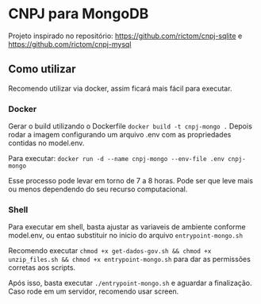 # CNPJ para MongoDB

Projeto inspirado no repositório: https://github.com/rictom/cnpj-sqlite e https://github.com/rictom/cnpj-mysql

## Como utilizar

Recomendo utilizar via docker, assim ficará mais fácil para executar.

### Docker

Gerar o build utilizando o Dockerfile `docker build -t cnpj-mongo .`
Depois rodar a imagem configurando um arquivo .env com as propriedades contidas no model.env.

Para executar: `docker run -d --name cnpj-mongo --env-file .env cnpj-mongo`

Esse processo pode levar em torno de 7 a 8 horas. Pode ser que leve mais ou menos dependendo do seu recurso computacional.


### Shell

Para executar em shell, basta ajustar as variaveis de ambiente conforme model.env, ou entao substituir no inicio do arquivo `entrypoint-mongo.sh`

Recomendo executar `chmod +x get-dados-gov.sh && chmod +x unzip_files.sh && chmod +x entrypoint-mongo.sh` para dar as permissões corretas aos scripts.

Após isso, basta executar `./entrypoint-mongo.sh` e aguardar a finalização. Caso rode em um servidor, recomendo usar screen.